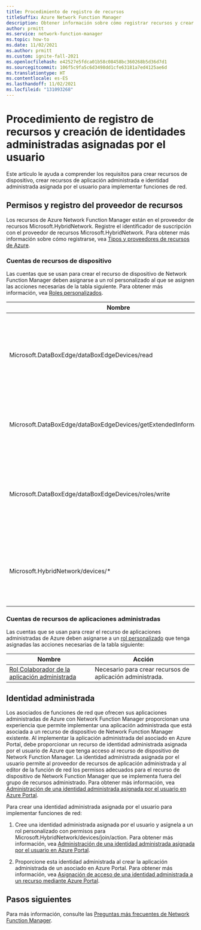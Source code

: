 ```yaml
---
title: Procedimiento de registro de recursos
titleSuffix: Azure Network Function Manager
description: Obtener información sobre cómo registrar recursos y crear identidades administradas asignadas por el usuario
author: prmitt
ms.service: network-function-manager
ms.topic: how-to
ms.date: 11/02/2021
ms.author: prmitt
ms.custom: ignite-fall-2021
ms.openlocfilehash: e42527e5fdca01b58c08458bc360268b5d36d7d1
ms.sourcegitcommit: 106f5c9fa5c6d3498dd1cfe63181a7ed4125ae6d
ms.translationtype: HT
ms.contentlocale: es-ES
ms.lasthandoff: 11/02/2021
ms.locfileid: "131093268"
---
```

# <a name="how-to-register-resources-and-create-user-assigned-managed-identities"></a>Procedimiento de registro de recursos y creación de identidades administradas asignadas por el usuario

Este artículo le ayuda a comprender los requisitos para crear recursos de dispositivo, crear recursos de aplicación administrada e identidad administrada asignada por el usuario para implementar funciones de red.

## <a name="resource-provider-registration-and-permissions"></a><a name="permissions"></a>Permisos y registro del proveedor de recursos

Los recursos de Azure Network Function Manager están en el proveedor de recursos Microsoft.HybridNetwork. Registre el identificador de suscripción con el proveedor de recursos Microsoft.HybridNetwork. Para obtener más información sobre cómo registrarse, vea [Tipos y proveedores de recursos de Azure](../azure-resource-manager/management/resource-providers-and-types.md).

### <a name="device-resource-accounts"></a>Cuentas de recursos de dispositivo

Las cuentas que se usan para crear el recurso de dispositivo de Network Function Manager deben asignarse a un rol personalizado al que se asignen las acciones necesarias de la tabla siguiente. Para obtener más información, vea [Roles personalizados](../role-based-access-control/custom-roles.md).

| Nombre | Acción|
|---|---|
| Microsoft.DataBoxEdge/dataBoxEdgeDevices/read|Necesario para leer el recurso de Azure Stack Edge en el que se van a implementar las funciones de red. |
|Microsoft.DataBoxEdge/dataBoxEdgeDevices/getExtendedInformation/action |Necesario para leer la sección de propiedades del recurso de Azure Stack Edge. |
|Microsoft.DataBoxEdge/dataBoxEdgeDevices/roles/write |Necesario para crear el recurso de dispositivo de Network Function Manager en el recurso de Azure Stack Edge.|
| Microsoft.HybridNetwork/devices/* | Necesario para crear, actualizar y eliminar el recurso de dispositivo de Network Function Manager. |

### <a name="managed-applications-resource-accounts"></a>Cuentas de recursos de aplicaciones administradas

Las cuentas que se usan para crear el recurso de aplicaciones administradas de Azure deben asignarse a un [rol personalizado](../role-based-access-control/custom-roles.md) que tenga asignadas las acciones necesarias de la tabla siguiente: 

|Nombre |Acción |
|---|---|
|[Rol Colaborador de la aplicación administrada](../role-based-access-control/built-in-roles.md#managed-application-contributor-role)|Necesario para crear recursos de aplicación administrada.|

## <a name="managed-identity"></a><a name="managed-identity"></a>Identidad administrada

Los asociados de funciones de red que ofrecen sus aplicaciones administradas de Azure con Network Function Manager proporcionan una experiencia que permite implementar una aplicación administrada que está asociada a un recurso de dispositivo de Network Function Manager existente. Al implementar la aplicación administrada del asociado en Azure Portal, debe proporcionar un recurso de identidad administrada asignada por el usuario de Azure que tenga acceso al recurso de dispositivo de Network Function Manager. La identidad administrada asignada por el usuario permite al proveedor de recursos de aplicación administrada y al editor de la función de red los permisos adecuados para el recurso de dispositivo de Network Function Manager que se implementa fuera del grupo de recursos administrado. Para obtener más información, vea [Administración de una identidad administrada asignada por el usuario en Azure Portal](../active-directory/managed-identities-azure-resources/how-to-manage-ua-identity-portal.md).

Para crear una identidad administrada asignada por el usuario para implementar funciones de red:

1. Cree una identidad administrada asignada por el usuario y asígnela a un rol personalizado con permisos para Microsoft.HybridNetwork/devices/join/action. Para obtener más información, vea [Administración de una identidad administrada asignada por el usuario en Azure Portal](../active-directory/managed-identities-azure-resources/how-to-manage-ua-identity-portal.md).

1. Proporcione esta identidad administrada al crear la aplicación administrada de un asociado en Azure Portal. Para obtener más información, vea [Asignación de acceso de una identidad administrada a un recurso mediante Azure Portal](../active-directory/managed-identities-azure-resources/howto-assign-access-portal.md).

## <a name="next-steps"></a>Pasos siguientes

Para más información, consulte las [Preguntas más frecuentes de Network Function Manager](faq.md).
